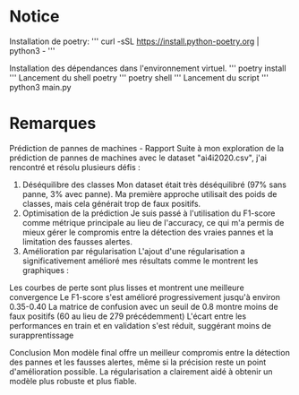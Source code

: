 # Notice
Installation de poetry:
'''
curl -sSL https://install.python-poetry.org | python3 -
'''

Installation des dépendances dans l'environnement virtuel.
'''
poetry install
'''
Lancement du shell poetry
'''
poetry shell
'''
Lancement du script
'''
python3 main.py

# Remarques

Prédiction de pannes de machines - Rapport
Suite à mon exploration de la prédiction de pannes de machines avec le dataset "ai4i2020.csv", j'ai rencontré et résolu plusieurs défis :
1. Déséquilibre des classes
Mon dataset était très déséquilibré (97% sans panne, 3% avec panne). Ma première approche utilisait des poids de classes, mais cela générait trop de faux positifs.
2. Optimisation de la prédiction
Je suis passé à l'utilisation du F1-score comme métrique principale au lieu de l'accuracy, ce qui m'a permis de mieux gérer le compromis entre la détection des vraies pannes et la limitation des fausses alertes.
3. Amélioration par régularisation
L'ajout d'une régularisation a significativement amélioré mes résultats comme le montrent les graphiques :

Les courbes de perte sont plus lisses et montrent une meilleure convergence
Le F1-score s'est amélioré progressivement jusqu'à environ 0.35-0.40
La matrice de confusion avec un seuil de 0.8 montre moins de faux positifs (60 au lieu de 279 précédemment)
L'écart entre les performances en train et en validation s'est réduit, suggérant moins de surapprentissage

Conclusion
Mon modèle final offre un meilleur compromis entre la détection des pannes et les fausses alertes, même si la précision reste un point d'amélioration possible. La régularisation a clairement aidé à obtenir un modèle plus robuste et plus fiable.
